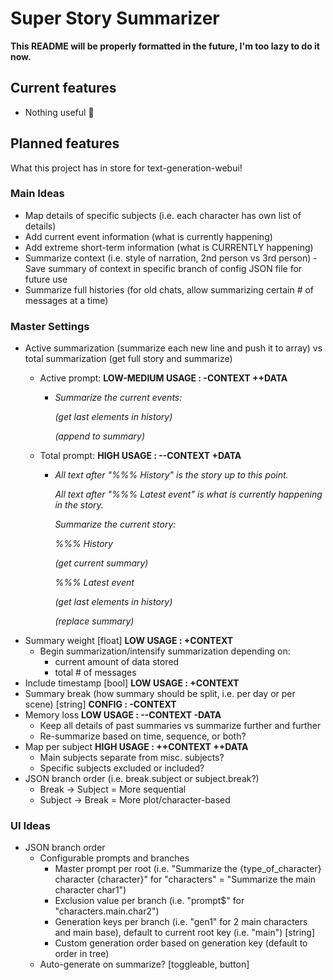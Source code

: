 ﻿# Super Story Summarizer

**This README will be properly formatted in the future, I'm too lazy to do it now.**

## Current features
- Nothing useful 🤣

## Planned features
What this project has in store for text-generation-webui!

### Main Ideas

- Map details of specific subjects (i.e. each character has own list of details)
- Add current event information (what is currently happening)
- Add extreme short-term information (what is CURRENTLY happening)
- Summarize context (i.e. style of narration, 2nd person vs 3rd person) - Save summary of context in specific branch of config JSON file for future use
- Summarize full histories (for old chats, allow summarizing certain # of messages at a time)
  
### Master Settings

- Active summarization (summarize each new line and push it to array) vs total summarization (get full story and summarize)
  - Active prompt: **LOW-MEDIUM USAGE : -CONTEXT ++DATA**

    - *Summarize the current events:*

      *(get last elements in history)*

      *(append to summary)*

  - Total prompt: **HIGH USAGE : --CONTEXT +DATA**

    - *All text after "%%% History" is the story up to this point.*

      *All text after "%%% Latest event" is what is currently happening in the story.*

      *Summarize the current story:*

      *%%% History*

      *(get current summary)*

      *%%% Latest event*

      *(get last elements in history)*

      *(replace summary)*
- Summary weight [float] **LOW USAGE : +CONTEXT**
  - Begin summarization/intensify summarization depending on:
    - current amount of data stored
    - total \# of messages
- Include timestamp [bool] **LOW USAGE : +CONTEXT**
- Summary break (how summary should be split, i.e. per day or per scene) [string] **CONFIG : -CONTEXT**
- Memory loss **LOW USAGE : --CONTEXT -DATA**
  - Keep all details of past summaries vs summarize further and further
  - Re-summarize based on time, sequence, or both?
- Map per subject **HIGH USAGE : ++CONTEXT ++DATA**
  - Main subjects separate from misc. subjects?
  - Specific subjects excluded or included?
- JSON branch order (i.e. break.subject or subject.break?)
  - Break -> Subject = More sequential
  - Subject -> Break = More plot/character-based

### UI Ideas

- JSON branch order
  - Configurable prompts and branches
    - Master prompt per root (i.e. "Summarize the {type_of_character} character {character}" for "characters" = "Summarize the main character char1")
    - Exclusion value per branch (i.e. "prompt$" for "characters.main.char2") 
    - Generation keys per branch (i.e. "gen1" for 2 main characters and main base), default to current root key (i.e. "main") [string]
    - Custom generation order based on generation key (default to order in tree)
  - Auto-generate on summarize? [toggleable, button]

